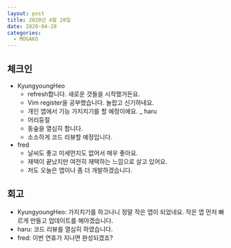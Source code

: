 ```yaml
---
layout: post
title: 2020년 4월 28일
date: 2020-04-28
categories:
  - MOGAKO
---
```


## 체크인

- KyungyoungHeo
  - refresh합니다. 새로운 것들을 시작했거든요.
  - Vim register을 공부했습니다. 놀랍고 신기하네요.
  - 개인 앱에서 기능 가지치기를 할 예정이에요.
_ haru
  - 어리둥절
  - 동숲을 열심히 합니다.
  - 소소하게 코드 리뷰할 예정입니다.
- fred
  - 날씨도 좋고 미세먼지도 없어서 매우 좋아요.
  - 재택이 끝났지만 여전히 재택하는 느낌으로 살고 있어요.
  - 저도 오늘은 앱이나 좀 더 개발하겠습니다.

## 회고

- KyungyoungHeo: 가지치기를 하고나니 정말 작은 앱이 되었네요. 작은 앱 먼저 빠르게 만들고 업데이트를 해야겠습니다.
- haru: 코드 리뷰를 열심히 하였습니다.
- fred: 이번 연휴가 지나면 완성되겠죠?
